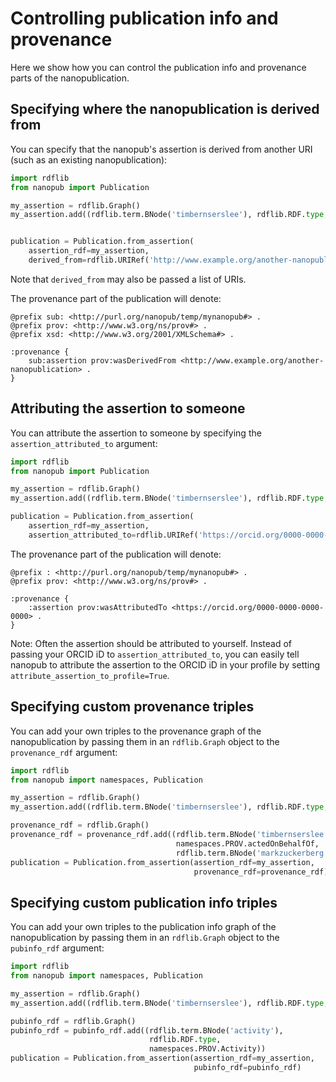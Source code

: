 # Controlling publication info and provenance
Here we show how you can control the publication info and provenance parts 
of the nanopublication.

## Specifying where the nanopublication is derived from
You can specify that the nanopub's assertion is derived from another URI (such as an existing nanopublication):
```python
import rdflib
from nanopub import Publication

my_assertion = rdflib.Graph()
my_assertion.add((rdflib.term.BNode('timbernserslee'), rdflib.RDF.type, rdflib.FOAF.Person))


publication = Publication.from_assertion(
    assertion_rdf=my_assertion,
    derived_from=rdflib.URIRef('http://www.example.org/another-nanopublication'))
```
Note that ```derived_from``` may also be passed a list of URIs.

The provenance part of the publication will denote:
```
@prefix sub: <http://purl.org/nanopub/temp/mynanopub#> .
@prefix prov: <http://www.w3.org/ns/prov#> .
@prefix xsd: <http://www.w3.org/2001/XMLSchema#> .

:provenance {
    sub:assertion prov:wasDerivedFrom <http://www.example.org/another-nanopublication> .
}
```

## Attributing the assertion to someone
You can attribute the assertion to someone by specifying the `assertion_attributed_to` argument:
```python
import rdflib
from nanopub import Publication

my_assertion = rdflib.Graph()
my_assertion.add((rdflib.term.BNode('timbernserslee'), rdflib.RDF.type, rdflib.FOAF.Person))

publication = Publication.from_assertion(
    assertion_rdf=my_assertion,
    assertion_attributed_to=rdflib.URIRef('https://orcid.org/0000-0000-0000-0000'))
```

The provenance part of the publication will denote:
```
@prefix : <http://purl.org/nanopub/temp/mynanopub#> .
@prefix prov: <http://www.w3.org/ns/prov#> .

:provenance {
    :assertion prov:wasAttributedTo <https://orcid.org/0000-0000-0000-0000> .
}
```
Note: Often the assertion should be attributed to yourself.
Instead of passing your ORCID iD to `assertion_attributed_to`,
you can easily tell nanopub to attribute the assertion to
the ORCID iD in your profile by setting `attribute_assertion_to_profile=True`.

## Specifying custom provenance triples
You can add your own triples to the provenance graph of the nanopublication
by passing them in an `rdflib.Graph` object to the `provenance_rdf` argument:
```python
import rdflib
from nanopub import namespaces, Publication

my_assertion = rdflib.Graph()
my_assertion.add((rdflib.term.BNode('timbernserslee'), rdflib.RDF.type, rdflib.FOAF.Person))

provenance_rdf = rdflib.Graph()
provenance_rdf = provenance_rdf.add((rdflib.term.BNode('timbernserslee'),
                                     namespaces.PROV.actedOnBehalfOf,
                                     rdflib.term.BNode('markzuckerberg')))
publication = Publication.from_assertion(assertion_rdf=my_assertion,
                                         provenance_rdf=provenance_rdf)
```

## Specifying custom publication info triples
You can add your own triples to the publication info graph of the nanopublication
by passing them in an `rdflib.Graph` object to the `pubinfo_rdf` argument:
```python
import rdflib
from nanopub import namespaces, Publication

my_assertion = rdflib.Graph()
my_assertion.add((rdflib.term.BNode('timbernserslee'), rdflib.RDF.type, rdflib.FOAF.Person))

pubinfo_rdf = rdflib.Graph()
pubinfo_rdf = pubinfo_rdf.add((rdflib.term.BNode('activity'),
                               rdflib.RDF.type,
                               namespaces.PROV.Activity))
publication = Publication.from_assertion(assertion_rdf=my_assertion,
                                         pubinfo_rdf=pubinfo_rdf)
```
